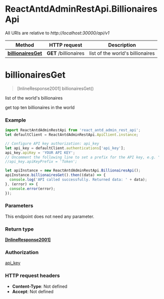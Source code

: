 # ReactAntdAdminRestApi.BillionairesApi

All URIs are relative to *http://localhost:30000/api/v1*

Method | HTTP request | Description
------------- | ------------- | -------------
[**billionairesGet**](BillionairesApi.md#billionairesGet) | **GET** /billionaires | list of the world&#39;s billionaires


<a name="billionairesGet"></a>
# **billionairesGet**
> [InlineResponse2001] billionairesGet()

list of the world&#39;s billionaires

get top ten billionaires in the world

### Example
```javascript
import ReactAntdAdminRestApi from 'react_antd_admin_rest_api';
let defaultClient = ReactAntdAdminRestApi.ApiClient.instance;

// Configure API key authorization: api_key
let api_key = defaultClient.authentications['api_key'];
api_key.apiKey = 'YOUR API KEY';
// Uncomment the following line to set a prefix for the API key, e.g. "Token" (defaults to null)
//api_key.apiKeyPrefix = 'Token';

let apiInstance = new ReactAntdAdminRestApi.BillionairesApi();
apiInstance.billionairesGet().then((data) => {
  console.log('API called successfully. Returned data: ' + data);
}, (error) => {
  console.error(error);
});

```

### Parameters
This endpoint does not need any parameter.

### Return type

[**[InlineResponse2001]**](InlineResponse2001.md)

### Authorization

[api_key](../README.md#api_key)

### HTTP request headers

 - **Content-Type**: Not defined
 - **Accept**: Not defined

